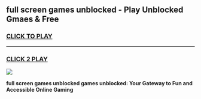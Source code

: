 
## full screen games unblocked - Play Unblocked Gmaes & Free
<h3>
<a href="https://news.freeplayer.one?title=full_screen_games_unblocked&ref=23F">CLICK TO PLAY</a></h3>
<hr>

<h3>
<a href="https://news.freeplayer.one?title=full_screen_games_unblocked&ref=23F">CLICK 2 PLAY</a>
  
</h3>

<a href="https://news.freeplayer.one?title=full_screen_games_unblocked&ref=23F/"><img src="https://clearcache.store/games.png"></a>


**full screen games unblocked games unblocked: Your Gateway to Fun and Accessible Online Gaming**
